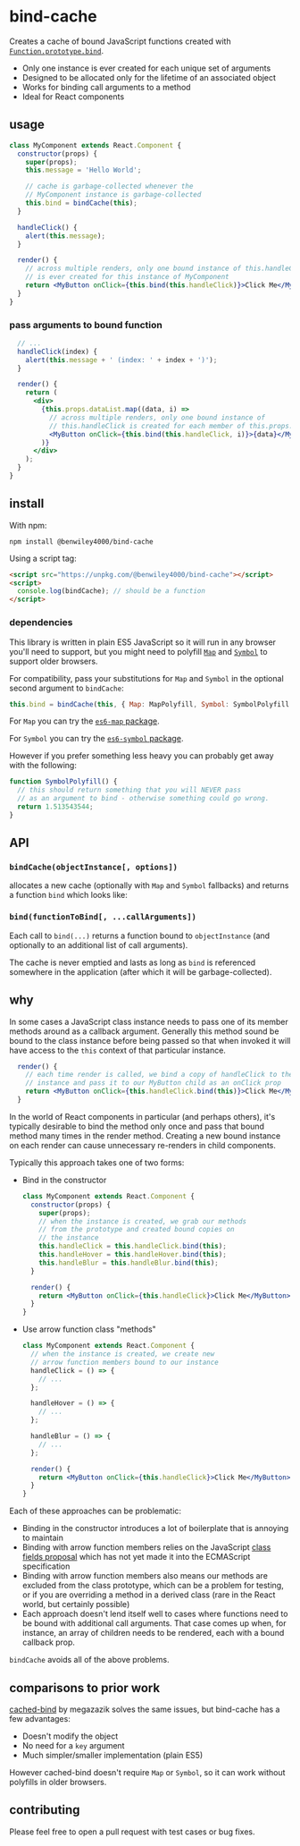 # bind-cache

Creates a cache of bound JavaScript functions created with [`Function.prototype.bind`](https://developer.mozilla.org/en-US/docs/Web/JavaScript/Reference/Global_objects/Function/bind).

* Only one instance is ever created for each unique set of arguments
* Designed to be allocated only for the lifetime of an associated object
* Works for binding call arguments to a method
* Ideal for React components

## usage

```jsx
class MyComponent extends React.Component {
  constructor(props) {
    super(props);
    this.message = 'Hello World';

    // cache is garbage-collected whenever the
    // MyComponent instance is garbage-collected
    this.bind = bindCache(this);
  }

  handleClick() {
    alert(this.message);
  }

  render() {
    // across multiple renders, only one bound instance of this.handleClick
    // is ever created for this instance of MyComponent
    return <MyButton onClick={this.bind(this.handleClick)}>Click Me</MyButton>;
  }
}
```

### pass arguments to bound function

```jsx
  // ...
  handleClick(index) {
    alert(this.message + ' (index: ' + index + ')');
  }

  render() {
    return (
      <div>
        {this.props.dataList.map((data, i) =>
          // across multiple renders, only one bound instance of
          // this.handleClick is created for each member of this.props.dataList
          <MyButton onClick={this.bind(this.handleClick, i)}>{data}</MyButton>
        )}
      </div>
    );
  }
}
```

## install

With npm:

```console
npm install @benwiley4000/bind-cache
```

Using a script tag:

```html
<script src="https://unpkg.com/@benwiley4000/bind-cache"></script>
<script>
  console.log(bindCache); // should be a function
</script>
```

### dependencies

This library is written in plain ES5 JavaScript so it will run in any browser you'll need to support, but you might need to polyfill [`Map`](https://developer.mozilla.org/en-US/docs/Web/JavaScript/Reference/Global_Objects/Map#Browser_compatibility) and [`Symbol`](https://developer.mozilla.org/en-US/docs/Web/JavaScript/Reference/Global_Objects/Symbol#Browser_compatibility) to support older browsers.

For compatibility, pass your substitutions for `Map` and `Symbol` in the optional second argument to `bindCache`:

```js
this.bind = bindCache(this, { Map: MapPolyfill, Symbol: SymbolPolyfill });
```

For `Map` you can try the [`es6-map` package](https://github.com/medikoo/es6-map).

For `Symbol` you can try the [`es6-symbol` package](https://www.npmjs.com/package/es6-symbol).

However if you prefer something less heavy you can probably get away with the following:

```js
function SymbolPolyfill() {
  // this should return something that you will NEVER pass
  // as an argument to bind - otherwise something could go wrong.
  return 1.513543544;
}
```

## API

### `bindCache(objectInstance[, options])`

allocates a new cache (optionally with `Map` and `Symbol` fallbacks) and returns a function `bind` which looks like:

### `bind(functionToBind[, ...callArguments])`

Each call to `bind(...)` returns a function bound to `objectInstance` (and optionally to an additional list of call arguments).

The cache is never emptied and lasts as long as `bind` is referenced somewhere in the application (after which it will be garbage-collected).

## why

In some cases a JavaScript class instance needs to pass one of its member methods around as a callback argument. Generally this method sound be bound to the class instance before being passed so that when invoked it will have access to the `this` context of that particular instance.

```jsx
  render() {
    // each time render is called, we bind a copy of handleClick to the
    // instance and pass it to our MyButton child as an onClick prop
    return <MyButton onClick={this.handleClick.bind(this)}>Click Me</MyButton>;
  }
```

In the world of React components in particular (and perhaps others), it's typically desirable to bind the method only once and pass that bound method many times in the render method. Creating a new bound instance on each render can cause unnecessary re-renders in child components.

Typically this approach takes one of two forms:
* Bind in the constructor
    ```jsx
    class MyComponent extends React.Component {
      constructor(props) {
        super(props);
        // when the instance is created, we grab our methods
        // from the prototype and created bound copies on
        // the instance
        this.handleClick = this.handleClick.bind(this);
        this.handleHover = this.handleHover.bind(this);
        this.handleBlur = this.handleBlur.bind(this);
      }

      render() {
        return <MyButton onClick={this.handleClick}>Click Me</MyButton>;
      }
    }
    ```
* Use arrow function class "methods"
    ```jsx
    class MyComponent extends React.Component {
      // when the instance is created, we create new
      // arrow function members bound to our instance
      handleClick = () => {
        // ...
      };

      handleHover = () => {
        // ...
      };

      handleBlur = () => {
        // ...
      };

      render() {
        return <MyButton onClick={this.handleClick}>Click Me</MyButton>;
      }
    }
    ```

Each of these approaches can be problematic:
* Binding in the constructor introduces a lot of boilerplate that is annoying to maintain
* Binding with arrow function members relies on the JavaScript [class fields proposal](https://github.com/tc39/proposal-class-fields) which has not yet made it into the ECMAScript specification
* Binding with arrow function members also means our methods are excluded from the class prototype, which can be a problem for testing, or if you are overriding a method in a derived class (rare in the React world, but certainly possible)
* Each approach doesn't lend itself well to cases where functions need to be bound with additional call arguments. That case comes up when, for instance, an array of children needs to be rendered, each with a bound callback prop.

`bindCache` avoids all of the above problems.

## comparisons to prior work

[cached-bind](https://github.com/megazazik/cached-bind) by megazazik solves the same issues, but bind-cache has a few advantages:
* Doesn't modify the object
* No need for a `key` argument
* Much simpler/smaller implementation (plain ES5)

However cached-bind doesn't require `Map` or `Symbol`, so it can work without polyfills in older browsers.

## contributing

Please feel free to open a pull request with test cases or bug fixes.
